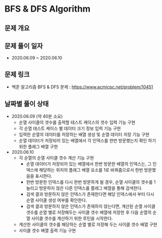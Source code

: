 # BFS & DFS Algorithm
## 문제 개요
## 문제 풀이 일자
- 2020.06.09 ~ 2020.06.10
## 문제 링크
- 백준 알고리즘 BFS & DFS 문제 : <https://www.acmicpc.net/problem/10451>
## 날짜별 풀이 상태
- 2020.06.09 (약 40분 소요)
  - 순열 사이클의 갯수를 출력할 테스트 케이스의 갯수 입력 기능 구현
  - 각 순열 테스트 케이스 별 데이터 크기 정보 입력 기능 구현 
  - 입력한 순열의 데이터를 저장하는 배열 생성 및 순열 데이터 저장 기능 구현
  - 순열 데이터가 저장되어 있는 배열에서 각 인덱스를 한번 방문했는지 확인 하기 위한 플래그 배열 구현
- 2020.06.10
  - 각 순열의 순열 사이클 갯수 계산 기능 구현
    - 순열 데이터가 저장되어 있는 배열에서 한번 방문한 배열의 인덱스는, 그 인덱스에 해당하는 위치의 플래그 배열 요소를 1로 바꿔줌으로서 한번 방문했음을 표시한다.
    - 한번 방문한 인덱스를 다시 한번 방문하게 될 경우, 순열 사이클의 갯수를 1 늘리고 방문하지 않은 다른 인덱스를 플래그 배열을 통해 검색한다.
    - 검색 결과 방문하지 않은 인덱스가 존재한다면 해당 인덱스에서 부터 다시 순열 사이클 생성 여부를 확인한다.
    - 검색 결과 방문하지 않은 인덱스가 존재하지 않는다면, 계산된 순열 사이클 갯수를 순열 별로 저장해두는 사이클 갯수 배열에 저장한 후 다음 순열의 순열 사이클 갯수를 계산하기 위한 루틴을 시작한다.
  - 계산한 사이클의 갯수를 해당하는 순열 별로 저장해 두는 사이클 갯수 배열 구현
  - 사이클 갯수 배열 출력 기능 구현
  
